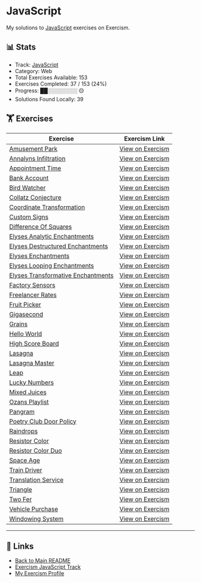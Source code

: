 # JavaScript

My solutions to [JavaScript](https://exercism.org/tracks/javascript) exercises on Exercism.

## 📊 Stats

- Track: [JavaScript](https://exercism.org/tracks/javascript)
- Category: Web
- Total Exercises Available: 153
- Exercises Completed: 37 / 153 (24%)
- Progress: ██░░░░░░░░ 🟡
- Solutions Found Locally: 39

## 🏋️ Exercises

| Exercise | Exercism Link |
|----------|---------------|
| [Amusement Park](amusement-park/README.md) | [View on Exercism](https://exercism.org/tracks/javascript/exercises/amusement-park) |
| [Annalyns Infiltration](annalyns-infiltration/README.md) | [View on Exercism](https://exercism.org/tracks/javascript/exercises/annalyns-infiltration) |
| [Appointment Time](appointment-time/README.md) | [View on Exercism](https://exercism.org/tracks/javascript/exercises/appointment-time) |
| [Bank Account](bank-account/README.md) | [View on Exercism](https://exercism.org/tracks/javascript/exercises/bank-account) |
| [Bird Watcher](bird-watcher/README.md) | [View on Exercism](https://exercism.org/tracks/javascript/exercises/bird-watcher) |
| [Collatz Conjecture](collatz-conjecture/README.md) | [View on Exercism](https://exercism.org/tracks/javascript/exercises/collatz-conjecture) |
| [Coordinate Transformation](coordinate-transformation/README.md) | [View on Exercism](https://exercism.org/tracks/javascript/exercises/coordinate-transformation) |
| [Custom Signs](custom-signs/README.md) | [View on Exercism](https://exercism.org/tracks/javascript/exercises/custom-signs) |
| [Difference Of Squares](difference-of-squares/README.md) | [View on Exercism](https://exercism.org/tracks/javascript/exercises/difference-of-squares) |
| [Elyses Analytic Enchantments](elyses-analytic-enchantments/README.md) | [View on Exercism](https://exercism.org/tracks/javascript/exercises/elyses-analytic-enchantments) |
| [Elyses Destructured Enchantments](elyses-destructured-enchantments/README.md) | [View on Exercism](https://exercism.org/tracks/javascript/exercises/elyses-destructured-enchantments) |
| [Elyses Enchantments](elyses-enchantments/README.md) | [View on Exercism](https://exercism.org/tracks/javascript/exercises/elyses-enchantments) |
| [Elyses Looping Enchantments](elyses-looping-enchantments/README.md) | [View on Exercism](https://exercism.org/tracks/javascript/exercises/elyses-looping-enchantments) |
| [Elyses Transformative Enchantments](elyses-transformative-enchantments/README.md) | [View on Exercism](https://exercism.org/tracks/javascript/exercises/elyses-transformative-enchantments) |
| [Factory Sensors](factory-sensors/README.md) | [View on Exercism](https://exercism.org/tracks/javascript/exercises/factory-sensors) |
| [Freelancer Rates](freelancer-rates/README.md) | [View on Exercism](https://exercism.org/tracks/javascript/exercises/freelancer-rates) |
| [Fruit Picker](fruit-picker/README.md) | [View on Exercism](https://exercism.org/tracks/javascript/exercises/fruit-picker) |
| [Gigasecond](gigasecond/README.md) | [View on Exercism](https://exercism.org/tracks/javascript/exercises/gigasecond) |
| [Grains](grains/README.md) | [View on Exercism](https://exercism.org/tracks/javascript/exercises/grains) |
| [Hello World](hello-world/README.md) | [View on Exercism](https://exercism.org/tracks/javascript/exercises/hello-world) |
| [High Score Board](high-score-board/README.md) | [View on Exercism](https://exercism.org/tracks/javascript/exercises/high-score-board) |
| [Lasagna](lasagna/README.md) | [View on Exercism](https://exercism.org/tracks/javascript/exercises/lasagna) |
| [Lasagna Master](lasagna-master/README.md) | [View on Exercism](https://exercism.org/tracks/javascript/exercises/lasagna-master) |
| [Leap](leap/README.md) | [View on Exercism](https://exercism.org/tracks/javascript/exercises/leap) |
| [Lucky Numbers](lucky-numbers/README.md) | [View on Exercism](https://exercism.org/tracks/javascript/exercises/lucky-numbers) |
| [Mixed Juices](mixed-juices/README.md) | [View on Exercism](https://exercism.org/tracks/javascript/exercises/mixed-juices) |
| [Ozans Playlist](ozans-playlist/README.md) | [View on Exercism](https://exercism.org/tracks/javascript/exercises/ozans-playlist) |
| [Pangram](pangram/README.md) | [View on Exercism](https://exercism.org/tracks/javascript/exercises/pangram) |
| [Poetry Club Door Policy](poetry-club-door-policy/README.md) | [View on Exercism](https://exercism.org/tracks/javascript/exercises/poetry-club-door-policy) |
| [Raindrops](raindrops/README.md) | [View on Exercism](https://exercism.org/tracks/javascript/exercises/raindrops) |
| [Resistor Color](resistor-color/README.md) | [View on Exercism](https://exercism.org/tracks/javascript/exercises/resistor-color) |
| [Resistor Color Duo](resistor-color-duo/README.md) | [View on Exercism](https://exercism.org/tracks/javascript/exercises/resistor-color-duo) |
| [Space Age](space-age/README.md) | [View on Exercism](https://exercism.org/tracks/javascript/exercises/space-age) |
| [Train Driver](train-driver/README.md) | [View on Exercism](https://exercism.org/tracks/javascript/exercises/train-driver) |
| [Translation Service](translation-service/README.md) | [View on Exercism](https://exercism.org/tracks/javascript/exercises/translation-service) |
| [Triangle](triangle/README.md) | [View on Exercism](https://exercism.org/tracks/javascript/exercises/triangle) |
| [Two Fer](two-fer/README.md) | [View on Exercism](https://exercism.org/tracks/javascript/exercises/two-fer) |
| [Vehicle Purchase](vehicle-purchase/README.md) | [View on Exercism](https://exercism.org/tracks/javascript/exercises/vehicle-purchase) |
| [Windowing System](windowing-system/README.md) | [View on Exercism](https://exercism.org/tracks/javascript/exercises/windowing-system) |

---

## 🔗 Links

- [Back to Main README](../README.md)
- [Exercism JavaScript Track](https://exercism.org/tracks/javascript)
- [My Exercism Profile](https://exercism.org/profiles/princemuel)
